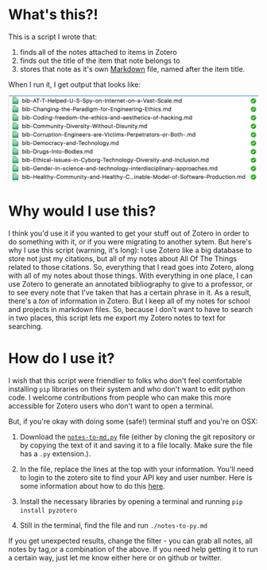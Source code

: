 # What's this?!

This is a script I wrote that:
1. finds all of the notes attached to items in Zotero
2. finds out the title of the item that note belongs to
3. stores that note as it's own [Markdown](https://en.wikipedia.org/wiki/Markdown) file, named after the item title.

When I run it, I get output that looks like:

![](imgs/bib-files.png)

# Why would I use this?
I think you'd use it if you wanted to get your stuff out of Zotero in order to do something with it, or if you were migrating to another sytem.  But here's why I use this script (warning, it's long): I use Zotero like a big database to store not just my citations, but all of my notes about All Of The Things related to those citations.  So, everything that I read goes into Zotero, along with all of my notes about those things.  With everything in one place, I can use Zotero to generate an annotated bibliography to give to a professor, or to see every note that I've taken that has a certain phrase in it.  As a result, there's a _ton_ of information in Zotero.   But I keep all of my notes for school and projects in markdown files.  So, because I don't want to have to search in two places, this script lets me export my Zotero notes to text for searching.


# How do I use it?

I wish that this script were friendlier to folks who don't feel comfortable installing `pip` libraries on their system and who don't want to edit python code.  I welcome contributions from people who can make this more accessible for Zotero users who don't want to open a terminal.

But, if you're okay with doing some (safe!) terminal stuff and you're on OSX:
1. Download the [`notes-to-md.py`](https://github.com/drnikki/zotero-util/blob/master/notes-to-md.py) file (either by cloning the git repository or by copying the text of it and saving it to a file locally.  Make sure the file has a `.py` extension.).

1. In the file, replace the lines at the top with your information.  You'll need to login to the zotero site to find your API key and user number.  Here is some information about how to do this [here](http://pyzotero.readthedocs.io/en/latest/index.html?highlight=search%20parameters#getting-started-short-version).

1. Install the necessary libraries by opening a terminal and running `pip install pyzotero`

1. Still in the terminal, find the file and run `./notes-to-py.md`

If you get unexpected results, change the filter - you can grab all notes, all notes by tag,or a combination of the above.  If you need help getting it to run a certain way, just let me know either here or on github or twitter.
